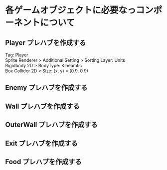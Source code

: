 # 各ゲームオブジェクトに必要なっコンポーネントについて
## Player プレハブを作成する
Tag: Player
<br>
Sprite Renderer > Additional Setting > Sorting Layer: Units
<br>
Rigidbody 2D > BodyType: Kineamtic
<br>
Box Collider 2D > Size: (x, y) = (0.9, 0.9)
<br>
## Enemy プレハブを作成する
## Wall プレハブを作成する
## OuterWall プレハブを作成する
## Exit プレハブを作成する
## Food プレハブを作成する
